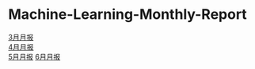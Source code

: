 # Machine-Learning-Monthly-Report
[3月月报](https://github.com/tangqz/Machine-Learning-Monthly-Report/blob/main/%E8%8B%B1%E6%89%8D%E8%AE%A1%E5%88%92%203%E6%9C%88%E6%9C%88%E6%8A%A5.md)  
[4月月报](https://github.com/tangqz/Machine-Learning-Monthly-Report/blob/main/%E8%8B%B1%E6%89%8D%E8%AE%A1%E5%88%92%204%E6%9C%88%E6%9C%88%E6%8A%A5.md)  
[5月月报](https://github.com/tangqz/Machine-Learning-Monthly-Report/blob/main/%E8%8B%B1%E6%89%8D%E8%AE%A1%E5%88%92%205%E6%9C%88%E6%9C%88%E6%8A%A5.md)
[6月月报](https://github.com/tangqz/Machine-Learning-Monthly-Report/blob/main/%E8%8B%B1%E6%89%8D%E8%AE%A1%E5%88%92%206%E6%9C%88%E6%9C%88%E6%8A%A5.md)
